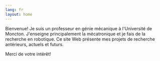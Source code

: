 ```yaml
---
lang: fr
layout: home
---
```


Bienvenue! Je suis un professeur en génie mécanique à l'Université de Moncton. J'enseigne principalement la mécatronique et je fais de la recherche en robotique. Ce site Web présente mes projets de recherche antérieurs, actuels et futurs.

Merci de votre intérêt!
